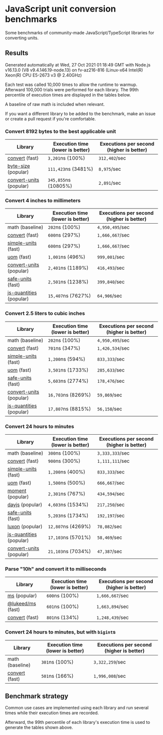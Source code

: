 # JavaScript unit conversion benchmarks

Some benchmarks of community-made JavaScript/TypeScript libraries for converting units.

## Results

<!-- beginblock(results) -->

Generated automatically at Wed, 27 Oct 2021 01:18:49 GMT with Node.js v16.13.0 (V8 v9.4.146.19-node.13) on fv-az216-816 (Linux-x64 Intel(R) Xeon(R) CPU E5-2673 v3 @ 2.40GHz)

Each test was called 10,000 times to allow the runtime to warmup.
Afterward 100,000 trials were performed for each library.
The 99th percentile of execution times are displayed in the tables below.

A baseline of raw math is included when relevant.

If you want a different library to be added to the benchmark, make an issue or create a pull request if you're comfortable.

### Convert 8192 bytes to the best applicable unit

| Library                                                            | Execution time (lower is better) | Executions per second (higher is better) |
| ------------------------------------------------------------------ | -------------------------------- | ---------------------------------------- |
| [convert](https://npmjs.com/package/convert) (fast)                | `3,201`ns (100%)                 | `312,402`/sec                            |
| [byte-size](https://npmjs.com/package/byte-size) (popular)         | `111,423`ns (3481%)              | `8,975`/sec                              |
| [convert-units](https://npmjs.com/package/convert-units) (popular) | `345,855`ns (10805%)             | `2,891`/sec                              |

### Convert 4 inches to millimeters

| Library                                                            | Execution time (lower is better) | Executions per second (higher is better) |
| ------------------------------------------------------------------ | -------------------------------- | ---------------------------------------- |
| math (baseline)                                                    | `202`ns (100%)                   | `4,950,495`/sec                          |
| [convert](https://npmjs.com/package/convert) (fast)                | `600`ns (297%)                   | `1,666,667`/sec                          |
| [simple-units](https://npmjs.com/package/simple-units) (fast)      | `600`ns (297%)                   | `1,666,667`/sec                          |
| [uom](https://npmjs.com/package/uom) (fast)                        | `1,001`ns (496%)                 | `999,001`/sec                            |
| [convert-units](https://npmjs.com/package/convert-units) (popular) | `2,401`ns (1189%)                | `416,493`/sec                            |
| [safe-units](https://npmjs.com/package/safe-units) (fast)          | `2,501`ns (1238%)                | `399,840`/sec                            |
| [js-quantities](https://npmjs.com/package/js-quantities) (popular) | `15,407`ns (7627%)               | `64,906`/sec                             |

### Convert 2.5 liters to cubic inches

| Library                                                            | Execution time (lower is better) | Executions per second (higher is better) |
| ------------------------------------------------------------------ | -------------------------------- | ---------------------------------------- |
| math (baseline)                                                    | `202`ns (100%)                   | `4,950,495`/sec                          |
| [convert](https://npmjs.com/package/convert) (fast)                | `701`ns (347%)                   | `1,426,534`/sec                          |
| [simple-units](https://npmjs.com/package/simple-units) (fast)      | `1,200`ns (594%)                 | `833,333`/sec                            |
| [uom](https://npmjs.com/package/uom) (fast)                        | `3,501`ns (1733%)                | `285,633`/sec                            |
| [safe-units](https://npmjs.com/package/safe-units) (fast)          | `5,603`ns (2774%)                | `178,476`/sec                            |
| [convert-units](https://npmjs.com/package/convert-units) (popular) | `16,703`ns (8269%)               | `59,869`/sec                             |
| [js-quantities](https://npmjs.com/package/js-quantities) (popular) | `17,807`ns (8815%)               | `56,158`/sec                             |

### Convert 24 hours to minutes

| Library                                                            | Execution time (lower is better) | Executions per second (higher is better) |
| ------------------------------------------------------------------ | -------------------------------- | ---------------------------------------- |
| math (baseline)                                                    | `300`ns (100%)                   | `3,333,333`/sec                          |
| [convert](https://npmjs.com/package/convert) (fast)                | `900`ns (300%)                   | `1,111,111`/sec                          |
| [simple-units](https://npmjs.com/package/simple-units) (fast)      | `1,200`ns (400%)                 | `833,333`/sec                            |
| [uom](https://npmjs.com/package/uom) (fast)                        | `1,500`ns (500%)                 | `666,667`/sec                            |
| [moment](https://npmjs.com/package/moment) (popular)               | `2,301`ns (767%)                 | `434,594`/sec                            |
| [dayjs](https://npmjs.com/package/dayjs) (popular)                 | `4,603`ns (1534%)                | `217,250`/sec                            |
| [safe-units](https://npmjs.com/package/safe-units) (fast)          | `5,203`ns (1734%)                | `192,197`/sec                            |
| [luxon](https://npmjs.com/package/luxon) (popular)                 | `12,807`ns (4269%)               | `78,082`/sec                             |
| [js-quantities](https://npmjs.com/package/js-quantities) (popular) | `17,103`ns (5701%)               | `58,469`/sec                             |
| [convert-units](https://npmjs.com/package/convert-units) (popular) | `21,103`ns (7034%)               | `47,387`/sec                             |

### Parse "10h" and convert it to milliseconds

| Library                                                   | Execution time (lower is better) | Executions per second (higher is better) |
| --------------------------------------------------------- | -------------------------------- | ---------------------------------------- |
| [ms](https://npmjs.com/package/ms) (popular)              | `600`ns (100%)                   | `1,666,667`/sec                          |
| [@lukeed/ms](https://npmjs.com/package/@lukeed/ms) (fast) | `601`ns (100%)                   | `1,663,894`/sec                          |
| [convert](https://npmjs.com/package/convert) (fast)       | `801`ns (134%)                   | `1,248,439`/sec                          |

### Convert 24 hours to minutes, but with `bigint`s

| Library                                             | Execution time (lower is better) | Executions per second (higher is better) |
| --------------------------------------------------- | -------------------------------- | ---------------------------------------- |
| math (baseline)                                     | `301`ns (100%)                   | `3,322,259`/sec                          |
| [convert](https://npmjs.com/package/convert) (fast) | `501`ns (166%)                   | `1,996,008`/sec                          |

<!-- endblock(results) -->

## Benchmark strategy

Common use cases are implemented using each library and run several times while their execution times are recorded.

Afterward, the 99th percentile of each library's execution time is used to generate the tables shown above.
